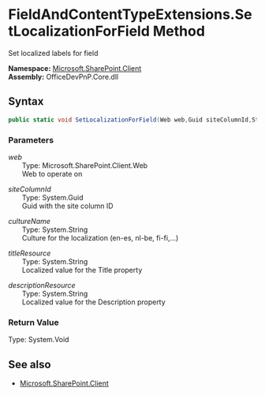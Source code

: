 # FieldAndContentTypeExtensions.SetLocalizationForField Method  
Set localized labels for field  

**Namespace:** [Microsoft.SharePoint.Client](Microsoft.SharePoint.Client.md)  
**Assembly:** OfficeDevPnP.Core.dll  
## Syntax
```C#
public static void SetLocalizationForField(Web web,Guid siteColumnId,String cultureName,String titleResource,String descriptionResource)
```
### Parameters
*web*  
&emsp;&emsp;Type: Microsoft.SharePoint.Client.Web  
&emsp;&emsp;Web to operate on  
  
*siteColumnId*  
&emsp;&emsp;Type: System.Guid  
&emsp;&emsp;Guid with the site column ID  
  
*cultureName*  
&emsp;&emsp;Type: System.String  
&emsp;&emsp;Culture for the localization (en-es, nl-be, fi-fi,...)  
  
*titleResource*  
&emsp;&emsp;Type: System.String  
&emsp;&emsp;Localized value for the Title property  
  
*descriptionResource*  
&emsp;&emsp;Type: System.String  
&emsp;&emsp;Localized value for the Description property  
  
### Return Value
Type: System.Void  

## See also
- [Microsoft.SharePoint.Client](Microsoft.SharePoint.Client.md)
